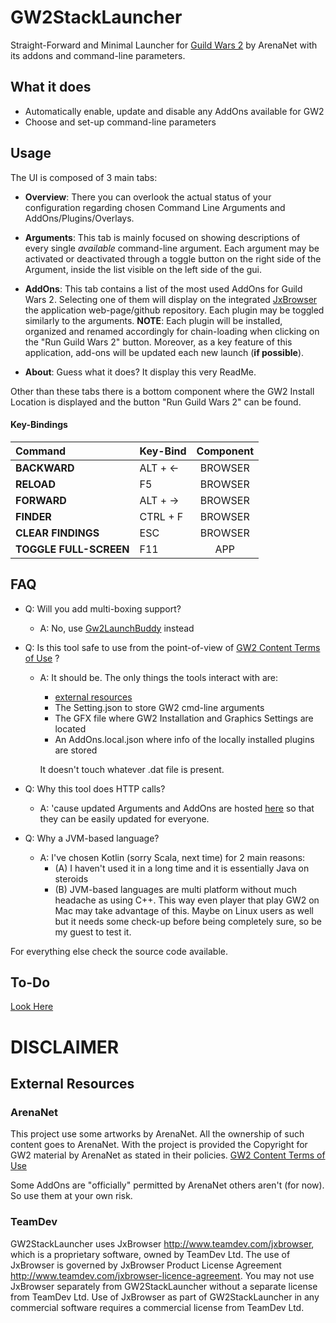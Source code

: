 # GW2StackLauncher

Straight-Forward and Minimal Launcher for [Guild Wars 2](https://www.guildwars2.com/en/) by ArenaNet with its addons and command-line parameters.

## What it does

* Automatically enable, update and disable any AddOns available for GW2
* Choose and set-up command-line parameters

## Usage

The UI is composed of 3 main tabs:

* **Overview**: There you can overlook the actual status of your configuration 
regarding chosen Command Line Arguments and AddOns/Plugins/Overlays.

* **Arguments**: This tab is mainly focused on showing descriptions of every single *available* 
command-line argument. Each argument may be activated or deactivated through a toggle button 
on the right side of the Argument, inside the list visible on the left side of the gui.

* **AddOns**: This tab contains a list of the most used AddOns for Guild Wars 2. 
Selecting one of them will display on the integrated [JxBrowser](https://www.teamdev.com/jxbrowser) 
the application web-page/github repository. Each plugin may be toggled similarly to the arguments.
**NOTE**: Each plugin will be installed, organized and renamed accordingly for chain-loading when 
clicking on the "Run Guild Wars 2" button. Moreover, as a key feature of this application, 
add-ons will be updated each new launch (**if possible**).

* **About**: Guess what it does? It display this very ReadMe. 

Other than these tabs there is a bottom component where the GW2 Install Location is displayed 
and the button "Run Guild Wars 2" can be found.

#### Key-Bindings

| Command                   | Key-Bind  |   Component |
|:---                       |:---       |:---:        |
|**BACKWARD**               | ALT + ←   | BROWSER     |
|**RELOAD**                 | F5        | BROWSER     |
|**FORWARD**                | ALT + →   | BROWSER     |
|**FINDER**                 | CTRL + F  | BROWSER     |
|**CLEAR FINDINGS**         | ESC       | BROWSER     |
|**TOGGLE FULL-SCREEN**     | F11       | APP         |

## FAQ

* Q: Will you add multi-boxing support? 
    * A: No, use [Gw2LaunchBuddy](https://github.com/TheCheatsrichter/Gw2_Launchbuddy) instead

* Q: Is this tool safe to use from the point-of-view of 
[GW2 Content Terms of Use](https://www.guildwars2.com/en/legal/guild-wars-2-content-terms-of-use/) ?
    * A: It should be. The only things the tools interact with are:
        * [external resources](https://github.com/XanderC94/GW2SLResources)
        * The Setting.json to store GW2 cmd-line arguments
        * The GFX file where GW2 Installation and Graphics Settings are located
        * An AddOns.local.json where info of the locally installed plugins are stored
        
        It doesn't touch whatever .dat file is present.

* Q: Why this tool does HTTP calls?
    * A: 'cause updated Arguments and AddOns are hosted [here](https://github.com/XanderC94/GW2SLResources)
    so that they can be easily updated for everyone.

* Q: Why a JVM-based language?
    * A: I've chosen Kotlin (sorry Scala, next time) for 2 main reasons: 
        * (A) I haven't used it in a long time and it is essentially Java on steroids
        * (B) JVM-based languages are multi platform without much headache as using C++.
        This way even player that play GW2 on Mac may take advantage of this. 
        Maybe on Linux users as well but it needs some check-up before being completely sure, 
        so be my guest to test it.

For everything else check the source code available.

## To-Do

[Look Here](https://trello.com/b/wTMttZAN/gw2stacklauncher)

# DISCLAIMER

## External Resources

### ArenaNet

This project use some artworks by ArenaNet. All the ownership of such content goes to ArenaNet. 
With the project is provided the Copyright for GW2 material by ArenaNet as stated in their policies.
[GW2 Content Terms of Use](https://www.guildwars2.com/en/legal/guild-wars-2-content-terms-of-use/)

Some AddOns are "officially" permitted by ArenaNet others aren't (for now). So use them at your own risk. 

### TeamDev

GW2StackLauncher uses JxBrowser http://www.teamdev.com/jxbrowser, which is a proprietary software, 
owned by TeamDev Ltd. The use of JxBrowser is governed by JxBrowser Product License Agreement 
http://www.teamdev.com/jxbrowser-licence-agreement. You may not use JxBrowser separately from 
GW2StackLauncher without a separate license from TeamDev Ltd. Use of JxBrowser as part of GW2StackLauncher
in any commercial software requires a commercial license from TeamDev Ltd.